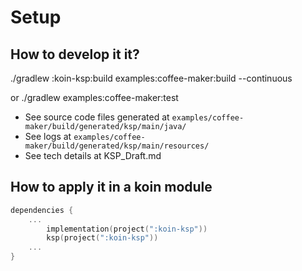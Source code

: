 # Setup
## How to develop it it?
./gradlew :koin-ksp:build examples:coffee-maker:build --continuous

or ./gradlew examples:coffee-maker:test

- See source code files generated at `examples/coffee-maker/build/generated/ksp/main/java/`
- See logs at `examples/coffee-maker/build/generated/ksp/main/resources/`
- See tech details at KSP_Draft.md

## How to apply it in a koin module

```kotlin
dependencies {
    ...
        implementation(project(":koin-ksp"))
        ksp(project(":koin-ksp"))
    ...
}
```

